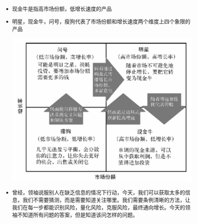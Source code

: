 - 现金牛是指高市场份额，低增长速度的产品

- 明星，现金牛，问号，瘦狗代表了市场份额和增长速度两个维度上四个象限的产品

  ![image-20230522111546661](assets/image-20230522111546661.png)

- 曾经，领袖说服别人在缺乏信息的情况下行动，今天，我们可以获取太多的信息，我们不需要猜测，而是需要知道关注哪里。我们需要条例清晰的方法，让我们在每一步都能识别风险，量化风险，克服风险，最终通向增长。今天的领袖不知道所有问题的答案，但是知道该问怎样的问题。